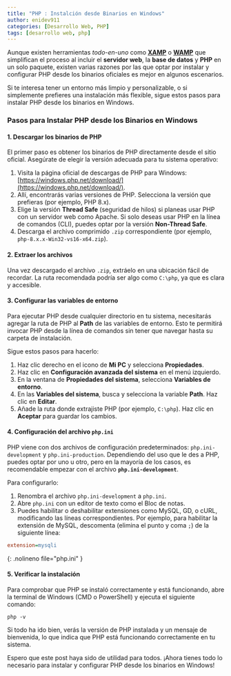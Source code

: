 ```yaml
---
title: "PHP : Instalción desde Binarios en Windows"
author: enidev911
categories: [Desarrollo Web, PHP]
tags: [desarrollo web, php]
---
```


Aunque existen herramientas _todo-en-uno_ como [**XAMP**](https://www.apachefriends.org/es/index.html) o [**WAMP**](https://www.wampserver.com/en/) que simplifican el proceso al incluir el **servidor web**, la **base de datos** y **PHP** en un solo paquete, existen varias razones por las que optar por instalar y configurar PHP desde los binarios oficiales es mejor en algunos escenarios.

Si te interesa tener un entorno más limpio y personalizable, o si simplemente prefieres una instalación más flexible, sigue estos pasos para instalar PHP desde los binarios en Windows.

### Pasos para Instalar PHP desde los Binarios en Windows

#### 1. Descargar los binarios de PHP

El primer paso es obtener los binarios de PHP directamente desde el sitio oficial. Asegúrate de elegir la versión adecuada para tu sistema operativo:

1. Visita la página oficial de descargas de PHP para Windows: [https://windows.php.net/download/](https://windows.php.net/download/).
2. Allí, encontrarás varias versiones de PHP. Selecciona la versión que prefieras (por ejemplo, PHP 8.x).
3. Elige la versión **Thread Safe** (seguridad de hilos) si planeas usar PHP con un servidor web como Apache. Si solo deseas usar PHP en la línea de comandos (CLI), puedes optar por la versión **Non-Thread Safe**.
4. Descarga el archivo comprimido `.zip` correspondiente (por ejemplo, `php-8.x.x-Win32-vs16-x64.zip`).

#### 2. Extraer los archivos

Una vez descargado el archivo `.zip`, extráelo en una ubicación fácil de recordar. La ruta recomendada podría ser algo como `C:\php`, ya que es clara y accesible.

#### 3. Configurar las variables de entorno

Para ejecutar PHP desde cualquier directorio en tu sistema, necesitarás agregar la ruta de PHP al **Path** de las variables de entorno. Esto te permitirá invocar PHP desde la línea de comandos sin tener que navegar hasta su carpeta de instalación.

Sigue estos pasos para hacerlo:

1. Haz clic derecho en el icono de **Mi PC** y selecciona **Propiedades**.
2. Haz clic en **Configuración avanzada del sistema** en el menú izquierdo.
3. En la ventana de **Propiedades del sistema**, selecciona **Variables de entorno**.
4. En las **Variables del sistema**, busca y selecciona la variable **Path**. Haz clic en **Editar**.
5. Añade la ruta donde extrajiste PHP (por ejemplo, `C:\php`). Haz clic en **Aceptar** para guardar los cambios.

#### 4. Configuración del archivo `php.ini`

PHP viene con dos archivos de configuración predeterminados: `php.ini-development` y `php.ini-production`. Dependiendo del uso que le des a PHP, puedes optar por uno u otro, pero en la mayoría de los casos, es recomendable empezar con el archivo **`php.ini-development`**.

Para configurarlo:

1. Renombra el archivo `php.ini-development` a `php.ini`.
2. Abre `php.ini` con un editor de texto como el Bloc de notas.
3. Puedes habilitar o deshabilitar extensiones como MySQL, GD, o cURL, modificando las líneas correspondientes. Por ejemplo, para habilitar la extensión de MySQL, descomenta (elimina el punto y coma `;`) de la siguiente línea:

```ini
extension=mysqli
```
{: .nolineno file="php.ini" }

#### 5. Verificar la instalación

Para comprobar que PHP se instaló correctamente y está funcionando, abre la terminal de Windows (CMD o PowerShell) y ejecuta el siguiente comando:

```console
php -v
```

Si todo ha ido bien, verás la versión de PHP instalada y un mensaje de bienvenida, lo que indica que PHP está funcionando correctamente en tu sistema.

Espero que este post haya sido de utilidad para todos. ¡Ahora tienes todo lo necesario para instalar y configurar PHP desde los binarios en Windows!
